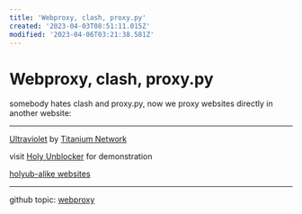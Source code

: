 ```yaml
---
title: 'Webproxy, clash, proxy.py'
created: '2023-04-03T08:51:11.015Z'
modified: '2023-04-06T03:21:38.581Z'
---
```


# Webproxy, clash, proxy.py

somebody hates clash and proxy.py, now we proxy websites directly in another website:

----

[Ultraviolet](https://github.com/titaniumnetwork-dev/Ultraviolet) by [Titanium Network](https://titaniumnetwork.org/setup)

visit [Holy Unblocker](https://github.com/holy-unblocker/website) for demonstration

[holyub-alike websites](https://sitelike.org/similar/holyubofficial.net)

----

github topic: [webproxy](https://github.com/topics/webproxy)

